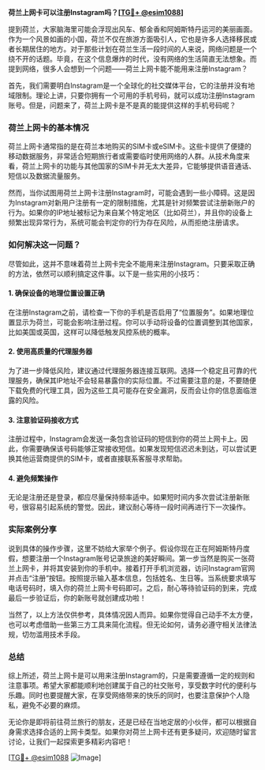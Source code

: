 **荷兰上网卡可以注册Instagram吗？[[TG💪+ @esim1088](https://t.me/s/esim1088)]**

提到荷兰，大家脑海里可能会浮现出风车、郁金香和阿姆斯特丹运河的美丽画面。作为一个风景如画的小国，荷兰不仅在旅游方面吸引人，它也是许多人选择移民或者长期居住的地方。对于那些计划在荷兰生活一段时间的人来说，网络问题是一个绕不开的话题。毕竟，在这个信息爆炸的时代，没有网络的生活简直无法想象。而提到网络，很多人会想到一个问题——荷兰上网卡能不能用来注册Instagram？

首先，我们需要明白Instagram是一个全球化的社交媒体平台，它的注册并没有地域限制。理论上讲，只要你拥有一个可用的手机号码，就可以成功注册Instagram账号。但是，问题来了，荷兰上网卡是不是真的能提供这样的手机号码呢？

### 荷兰上网卡的基本情况

荷兰上网卡通常指的是在荷兰本地购买的SIM卡或eSIM卡。这些卡提供了便捷的移动数据服务，非常适合短期旅行者或需要临时使用网络的人群。从技术角度来看，荷兰上网卡的功能与其他国家的SIM卡并无太大差异，它能够提供语音通话、短信以及数据流量服务。

然而，当你试图用荷兰上网卡注册Instagram时，可能会遇到一些小障碍。这是因为Instagram对新用户注册有一定的限制措施，尤其是针对频繁尝试注册新账户的行为。如果你的IP地址被标记为来自某个特定地区（比如荷兰），并且你的设备上频繁出现异常行为，系统可能会判定你的行为存在风险，从而拒绝注册请求。

### 如何解决这一问题？

尽管如此，这并不意味着荷兰上网卡完全不能用来注册Instagram。只要采取正确的方法，依然可以顺利搞定这件事。以下是一些实用的小技巧：

#### 1. 确保设备的地理位置设置正确
在注册Instagram之前，请检查一下你的手机是否启用了“位置服务”。如果地理位置显示为荷兰，可能会影响注册过程。你可以手动将设备的位置调整到其他国家，比如美国或英国，这样可以降低触发风控系统的概率。

#### 2. 使用高质量的代理服务器
为了进一步降低风险，建议通过代理服务器连接互联网。选择一个稳定且可靠的代理服务，确保其IP地址不会轻易暴露你的实际位置。不过需要注意的是，不要随便下载免费的代理工具，因为这些工具可能存在安全漏洞，反而会让你的信息面临泄露的风险。

#### 3. 注意验证码接收方式
注册过程中，Instagram会发送一条包含验证码的短信到你的荷兰上网卡上。因此，你需要确保该号码能够正常接收短信。如果发现短信迟迟未到达，可以尝试更换其他运营商提供的SIM卡，或者直接联系客服寻求帮助。

#### 4. 避免频繁操作
无论是注册还是登录，都应尽量保持频率适中。如果短时间内多次尝试注册新账号，很容易引起系统的警觉。因此，建议耐心等待一段时间再进行下一次操作。

### 实际案例分享

说到具体的操作步骤，这里不妨给大家举个例子。假设你现在正在阿姆斯特丹度假，想要注册一个Instagram账号记录旅途的美好瞬间。第一步当然是购买一张荷兰上网卡，并将其安装到你的手机中。接着打开手机浏览器，访问Instagram官网并点击“注册”按钮。按照提示输入基本信息，包括姓名、生日等。当系统要求填写电话号码时，填入你的荷兰上网卡号码即可。之后，耐心等待验证码的到来，完成最后一步验证后，你的新账号就创建成功啦！

当然了，以上方法仅供参考，具体情况因人而异。如果你觉得自己动手不太方便，也可以考虑借助一些第三方工具来简化流程。但无论如何，请务必遵守相关法律法规，切勿滥用技术手段。

### 总结

综上所述，荷兰上网卡是可以用来注册Instagram的，只是需要遵循一定的规则和注意事项。希望大家都能顺利地创建属于自己的社交账号，享受数字时代的便利与乐趣。同时也要提醒大家，在享受网络带来的快乐的同时，也要注意保护个人隐私，避免不必要的麻烦。

无论你是即将前往荷兰旅行的朋友，还是已经在当地定居的小伙伴，都可以根据自身需求选择合适的上网卡类型。如果你对荷兰上网卡还有更多疑问，欢迎随时留言讨论，让我们一起探索更多精彩内容吧！

[[TG💪+ @esim1088](https://t.me/s/esim1088) ![Image](https://i.postimg.cc/4NQfJmqS/Snipaste-2025-05-13-00-14-12.png)]